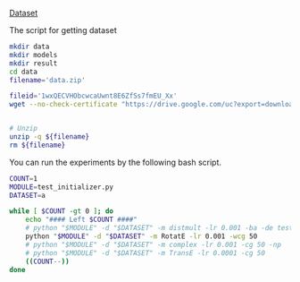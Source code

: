 [Dataset](https://drive.google.com/file/d/1wxQECVHObcwcaUwnt8E6ZfSs7fmEU_Xx/view?usp=drive_link)

The script for getting dataset

```bash
mkdir data
mkdir models
mkdir result
cd data
filename='data.zip'

fileid='1wxQECVHObcwcaUwnt8E6ZfSs7fmEU_Xx'
wget --no-check-certificate "https://drive.google.com/uc?export=download&id=${fileid}" -O ${filename}


# Unzip
unzip -q ${filename}
rm ${filename}
```

You can run the experiments by the following bash script.

```bash
COUNT=1
MODULE=test_initializer.py
DATASET=a

while [ $COUNT -gt 0 ]; do
    echo "#### Left $COUNT ####"
    # python "$MODULE" -d "$DATASET" -m distmult -lr 0.001 -ba -de test_multiple
    python "$MODULE" -d "$DATASET" -m RotatE -lr 0.001 -wcg 50
    # python "$MODULE" -d "$DATASET" -m complex -lr 0.001 -cg 50 -np
    # python "$MODULE" -d "$DATASET" -m TransE -lr 0.0001 -cg 50
    ((COUNT--))
done
```
